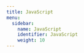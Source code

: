 ```yaml
---
title: JavaScript
menu:
  sidebar:
    name: JavaScript
    identifier: JavaScript
    weight: 10
---
```


